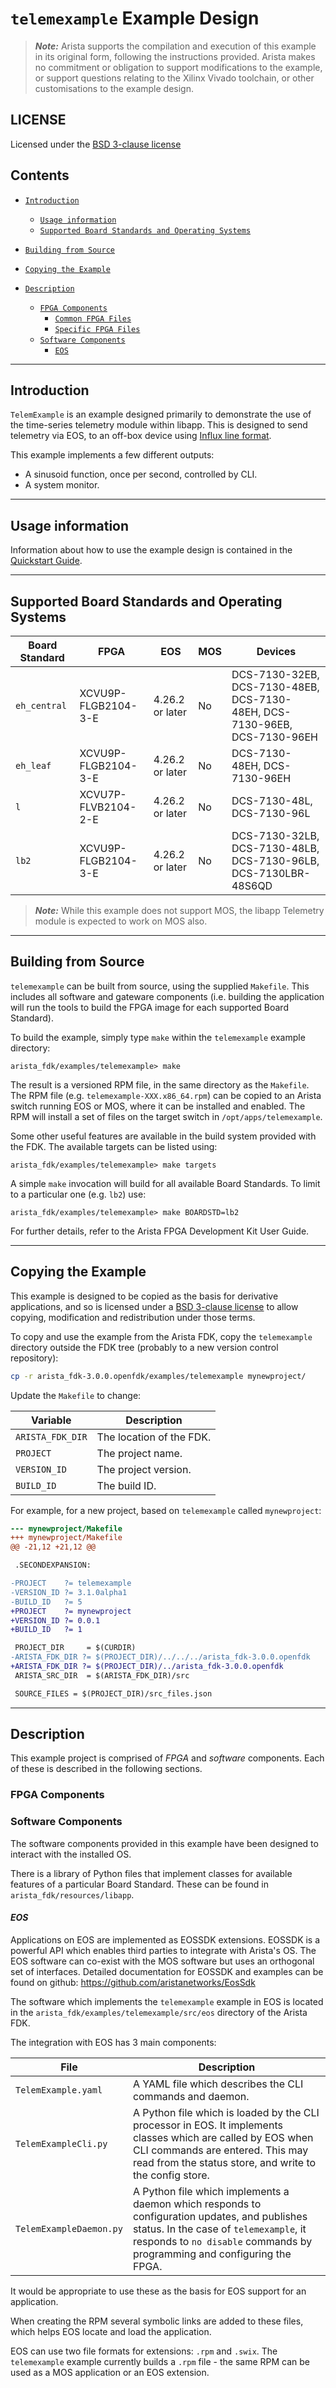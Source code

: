 # `telemexample` Example Design


> **_Note:_**  Arista supports the compilation and execution of
        this example in its original form, following the instructions
        provided. Arista makes no commitment or obligation to support
        modifications to the example, or support questions relating to the
        Xilinx Vivado toolchain, or other customisations to the example
        design.

## LICENSE

Licensed under the [BSD 3-clause license](LICENSE.md)

## Contents                                                                                                                                                    
- [`Introduction`](#introduction)
    - [`Usage information`](#usage-information)
    - [`Supported Board Standards and Operating Systems`](#supported-board-standards-and-operating-systems)
    
- [`Building from Source`](#building-from-source)

- [`Copying the Example`](#copying-the-example)

- [`Description`](#description)
    - [`FPGA Components`](#fpga-components)
        - [`Common FPGA Files`](#common-fpga-files)
        - [`Specific FPGA Files`](#specific-fpga-files)
    - [`Software Components`](#software-components)
        - [`EOS`](#eos)
        

---

## Introduction


`TelemExample` is an example designed primarily to demonstrate the use of the
time-series telemetry module within libapp. This is designed to send telemetry
via EOS, to an off-box device using [Influx line format](https://docs.influxdata.com/influxdb/v1.8/write_protocols/line_protocol_tutorial/).

This example implements a few different outputs:

* A sinusoid function, once per second, controlled by CLI.
* A system monitor.



---

## Usage information

Information about how to use the example design is contained in the [Quickstart Guide](quickstart.md).



---

## Supported Board Standards and Operating Systems


| Board Standard     | FPGA                 | EOS              | MOS             | Devices                                                                     |
|--------------------|----------------------|------------------|-----------------|-----------------------------------------------------------------------------|
| `eh_central      ` | XCVU9P-FLGB2104-3-E  | 4.26.2 or later | No         | DCS-7130-32EB, DCS-7130-48EB, DCS-7130-48EH, DCS-7130-96EB, DCS-7130-96EH   |
| `eh_leaf         ` | XCVU9P-FLGB2104-3-E  | 4.26.2 or later | No         | DCS-7130-48EH, DCS-7130-96EH                                                |
| `l               ` | XCVU7P-FLVB2104-2-E  | 4.26.2 or later | No         | DCS-7130-48L, DCS-7130-96L                                                  |
| `lb2             ` | XCVU9P-FLGB2104-3-E  | 4.26.2 or later | No         | DCS-7130-32LB, DCS-7130-48LB, DCS-7130-96LB, DCS-7130LBR-48S6QD             |

> **_Note:_** While this example does not support MOS, the libapp Telemetry
module is expected to work on MOS also.



---

## Building from Source

`telemexample` can be built from source, using the supplied `Makefile`. This
includes all software and gateware components (i.e. building the application
will run the tools to build the FPGA image for each supported Board Standard).

To build the example, simply type `make` within the `telemexample` example directory:

```console
arista_fdk/examples/telemexample> make
```

The result is a versioned RPM file, in the same directory as the `Makefile`.
The RPM file (e.g. `telemexample-XXX.x86_64.rpm`) can be copied to an Arista
switch running EOS or MOS, where it can be installed and enabled. The RPM will
install a set of files on the target switch in `/opt/apps/telemexample`.

Some other useful features are available in the build system provided with the
FDK. The available targets can be listed using:

```console
arista_fdk/examples/telemexample> make targets
```

A simple `make` invocation will build for all available Board Standards. To
limit to a particular one (e.g. `lb2`) use:

```console
arista_fdk/examples/telemexample> make BOARDSTD=lb2
```

For further details, refer to the Arista FPGA Development Kit User Guide.



---

## Copying the Example

This example is designed to be copied as the basis for derivative applications,
and so is licensed under a [BSD 3-clause license](LICENSE.md) to allow copying, modification and
redistribution under those terms.

To copy and use the example from the Arista FDK, copy the `telemexample` directory
outside the FDK tree (probably to a new version control repository):

```bash
cp -r arista_fdk-3.0.0.openfdk/examples/telemexample mynewproject/
```
Update the `Makefile` to change:

| Variable         | Description              |
|------------------|--------------------------|
| `ARISTA_FDK_DIR` | The location of the FDK. |
| `PROJECT`        | The project name.        |
| `VERSION_ID`     | The project version.     |
| `BUILD_ID`       | The build ID.            |

For example, for a new project, based on `telemexample` called `mynewproject`:

```diff
--- mynewproject/Makefile
+++ mynewproject/Makefile
@@ -21,12 +21,12 @@

 .SECONDEXPANSION:

-PROJECT    ?= telemexample
-VERSION_ID ?= 3.1.0alpha1
-BUILD_ID   ?= 5
+PROJECT    ?= mynewproject
+VERSION_ID ?= 0.0.1
+BUILD_ID   ?= 1

 PROJECT_DIR     = $(CURDIR)
-ARISTA_FDK_DIR ?= $(PROJECT_DIR)/../../../arista_fdk-3.0.0.openfdk
+ARISTA_FDK_DIR ?= $(PROJECT_DIR)/../arista_fdk-3.0.0.openfdk
 ARISTA_SRC_DIR  = $(ARISTA_FDK_DIR)/src

 SOURCE_FILES = $(PROJECT_DIR)/src_files.json
```



---

## Description

This example project is comprised of *FPGA* and *software* components. Each of
these is described in the following sections.



### FPGA Components





### Software Components

The software components provided in this example have been designed to interact
with the installed OS.

There is a library of Python files that implement classes for available
features of a particular Board Standard. These can be found in
`arista_fdk/resources/libapp`.



#### *EOS*

Applications on EOS are implemented as EOSSDK extensions. EOSSDK is a powerful
API which enables third parties to integrate with Arista's OS. The EOS software
can co-exist with the MOS software but uses an orthogonal set of interfaces.
Detailed documentation for EOSSDK and examples can be found on github:
https://github.com/aristanetworks/EosSdk

The software which implements the `telemexample` example in EOS is located in the
`arista_fdk/examples/telemexample/src/eos` directory of the Arista FDK.

The integration with EOS has 3 main components:


| File                    | Description                                                                                                                                                                                                         |
|-------------------------|---------------------------------------------------------------------------------------------------------------------------------------------------------------------------------------------------------------------|
| `TelemExample.yaml`     | A YAML file which describes the CLI commands and daemon.                                                                                                                                                            |
| `TelemExampleCli.py`    | A Python file which is loaded by the CLI processor in EOS. It implements classes which are called by EOS when CLI commands are entered. This may read from the status store, and write to the config store.         |
| `TelemExampleDaemon.py` | A Python file which implements a daemon which responds to configuration updates, and publishes status. In the case of `telemexample`, it responds to `no disable` commands by programming and configuring the FPGA. |


It would be appropriate to use these as the basis for EOS support for an application.

When creating the RPM several symbolic links are added to these files, which helps
EOS locate and load the application.

EOS can use two file formats for extensions: `.rpm` and `.swix`. The `telemexample` example
currently builds a `.rpm` file - the same RPM can be used as a MOS application or
an EOS extension.


